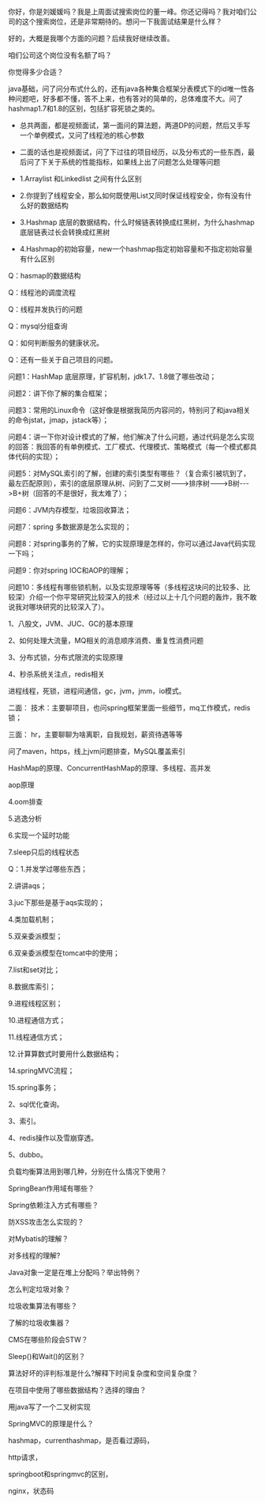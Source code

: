 



你好，你是刘媛媛吗？我是上周面试搜索岗位的董一峰。你还记得吗？我对咱们公司的这个搜索岗位，还是非常期待的。想问一下我面试结果是什么样？

好的，大概是我哪个方面的问题？后续我好继续改善。

咱们公司这个岗位没有名额了吗？

你觉得多少合适？





java基础，问了问分布式什么的，还有java各种集合框架分表模式下的id唯一性各种问题吧，好多都不懂，答不上来，也有答对的简单的，总体难度不大。问了hashmap1.7和1.8的区别，包括扩容死锁之类的。



- 总共两面，都是视频面试，第一面问的算法题，两道DP的问题，然后又手写一个单例模式，又问了线程池的核心参数
- 二面的话也是视频面试，问了下过往的项目经历，以及分布式的一些东西，最后问了下关于系统的性能指标，如果线上出了问题怎么处理等问题



- 1.Arraylist 和Linkedlist 之间有什么区别
- 2.你提到了线程安全，那么如何既使用List又同时保证线程安全，你有没有什么好的数据结构
- 3.Hashmap 底层的数据结构，什么时候链表转换成红黑树，为什么hashmap底层链表过长会转换成红黑树
- 4.Hashmap的初始容量，new一个hashmap指定初始容量和不指定初始容量有什么区别



Q：hasmap的数据结构

Q：线程池的调度流程

Q：线程并发执行的问题

Q：mysql分组查询

Q：如何判断服务的健康状况。

Q：还有一些关于自己项目的问题。





 问题1：HashMap 底层原理，扩容机制，jdk1.7、1.8做了哪些改动；

问题2：讲下你了解的集合框架；

问题3：常用的Linux命令（这好像是根据我简历内容问的，特别问了和java相关的命令jstat，jmap，jstack等）；

问题4：讲一下你对设计模式的了解，他们解决了什么问题，通过代码是怎么实现的回答：我回答的有单例模式、工厂模式、代理模式、策略模式（每一个模式都具体代码的实现）；

问题5：对MySQL索引的了解，创建的索引类型有哪些？（复合索引被坑到了，最左匹配原则），索引的底层原理从树、问到了二叉树--->排序树--->B树--->B+树（回答的不是很好，我太难了）；

 问题6：JVM内存模型，垃圾回收算法；

问题7：spring 多数据源是怎么实现的；

问题8：对spring事务的了解，它的实现原理是怎样的，你可以通过Java代码实现一下吗；

问题9：你对spring IOC和AOP的理解；

问题10：多线程有哪些锁机制，以及实现原理等等（多线程这块问的比较多、比较深）介绍一个你平常研究比较深入的技术（经过以上十几个问题的轰炸，我不敢说我对哪块研究的比较深入了）。





1、八股文，JVM、JUC、GC的基本原理

2、如何处理大流量，MQ相关的消息顺序消费、重复性消费问题

3、分布式锁，分布式限流的实现原理

4、秒杀系统关注点，redis相关





进程线程，死锁，进程间通信，gc，jvm，jmm，io模式。

 二面： 技术：主要聊项目，也问spring框架里面一些细节，mq工作模式，redis锁；

 三面： hr，主要聊聊为啥离职，自我规划，薪资待遇等等





问了maven，https，线上jvm问题排查，MySQL覆盖索引

HashMap的原理、ConcurrentHashMap的原理、多线程、高并发

aop原理



4.oom排查

5.逃逸分析

6.实现一个延时功能

7.sleep只后的线程状态



Q：1.并发学过哪些东西； 

2.讲讲aqs； 

3.juc下那些是基于aqs实现的； 

4.类加载机制； 

5.双亲委派模型； 

6.双亲委派模型在tomcat中的使用；

 7.list和set对比；

 8.数据库索引；

 9.进程线程区别；

 10.进程通信方式； 

11.线程通信方式； 

12.计算算数式时要用什么数据结构； 

14.springMVC流程；

 15.spring事务；



 2、sql优化查询。 

3、索引。 

4、redis操作以及雪崩穿透。 

5、dubbo。



负载均衡算法用到哪几种，分别在什么情况下使用？

 SpringBean作用域有哪些？ 

Spring依赖注入方式有哪些？

 防XSS攻击怎么实现的？

 对Mybatis的理解？ 

对多线程的理解?

 Java对象一定是在堆上分配吗？举出特例？ 

怎么判定垃圾对象？ 

垃圾收集算法有哪些？ 

了解的垃圾收集器？

CMS在哪些阶段会STW？ 

Sleep()和Wait()的区别？

 算法好坏的评判标准是什么?解释下时间复杂度和空间复杂度？

 在项目中使用了哪些数据结构？选择的理由？



用java写了一个二叉树实现

SpringMVC的原理是什么？

hashmap，currenthashmap，是否看过源码，

http请求，

springboot和springmvc的区别，

nginx，状态码